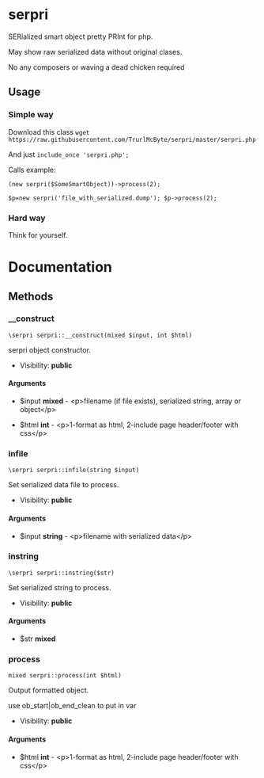 # serpri

 SERialized smart object pretty PRInt for php.

 May show raw serialized data without original clases.

 No any composers or waving a dead chicken required

## Usage

### Simple way
Download this class
`wget https://raw.githubusercontent.com/TrurlMcByte/serpri/master/serpri.php`

And just `include_once 'serpri.php';`

Calls example:

`(new serpri($SomeSmartObject))->process(2);`

`$p=new serpri('file_with_serialized.dump'); $p->process(2);`

### Hard way

Think for yourself.

# Documentation

Methods
-------


### __construct

    \serpri serpri::__construct(mixed $input, int $html)

serpri object constructor.



* Visibility: **public**


#### Arguments
* $input **mixed** - &lt;p&gt;filename (if file exists), serialized string, array or object&lt;/p&gt;

* $html **int** - &lt;p&gt;1-format as html, 2-include page header/footer with css&lt;/p&gt;




### infile

    \serpri serpri::infile(string $input)

Set serialized data file to process.



* Visibility: **public**


#### Arguments
* $input **string** - &lt;p&gt;filename with serialized data&lt;/p&gt;



### instring

    \serpri serpri::instring($str)

Set serialized string to process.



* Visibility: **public**


#### Arguments
* $str **mixed**



### process

    mixed serpri::process(int $html)

Output formatted object.

use ob_start|ob_end_clean to put in var

* Visibility: **public**


#### Arguments
* $html **int** - &lt;p&gt;1-format as html, 2-include page header/footer with css&lt;/p&gt;


